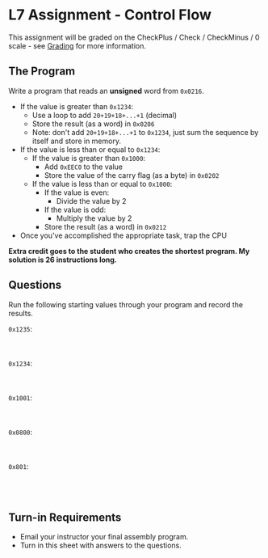 # L7 Assignment - Control Flow

This assignment will be graded on the CheckPlus / Check / CheckMinus / 0 scale - see [Grading](/admin/grading.html) for more information.

## The Program

Write a program that reads an **unsigned** word from `0x0216`.

- If the value is greater than `0x1234`: 
    - Use a loop to add `20+19+18+...+1` (decimal)
    - Store the result (as a word) in `0x0206`
    - Note: don't add `20+19+18+...+1` to `0x1234`, just sum the sequence by itself and store in memory.
- If the value is less than or equal to `0x1234`:
    - If the value is greater than `0x1000`:
        - Add `0xEEC0` to the value
        - Store the value of the carry flag (as a byte) in `0x0202`
    - If the value is less than or equal to `0x1000`:
        - If the value is even:
            - Divide the value by 2
        - If the value is odd:
            - Multiply the value by 2
        - Store the result (as a word) in `0x0212`
- Once you've accomplished the appropriate task, trap the CPU

**Extra credit goes to the student who creates the shortest program.  My solution is 26 instructions long.**

## Questions

Run the following starting values through your program and record the results.

`0x1235`:
<br>
<br>
<br>
<br>
`0x1234`:
<br>
<br>
<br>
<br>
`0x1001`:
<br>
<br>
<br>
<br>
`0x0800`:
<br>
<br>
<br>
<br>
`0x801`:
<br>
<br>
<br>
<br>
## Turn-in Requirements

- Email your instructor your final assembly program.
- Turn in this sheet with answers to the questions.
